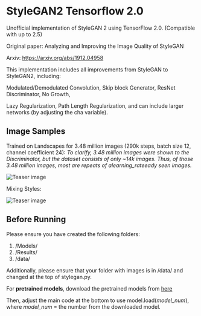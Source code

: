 # StyleGAN2 Tensorflow 2.0

Unofficial implementation of StyleGAN 2 using TensorFlow 2.0. (Compatible with up to 2.5)

Original paper: Analyzing and Improving the Image Quality of StyleGAN

Arxiv: https://arxiv.org/abs/1912.04958


This implementation includes all improvements from StyleGAN to StyleGAN2, including:

Modulated/Demodulated Convolution, Skip block Generator, ResNet Discriminator, No Growth,

Lazy Regularization, Path Length Regularization, and can include larger networks (by adjusting the cha variable).



## Image Samples
Trained on Landscapes for 3.48 million images (290k steps, batch size 12, channel coefficient 24):
*To clarify, 3.48 million images were shown to the Discriminator, but the dataset consists of only ~14k images.
Thus, of those 3.48 million images, most are repeats of alearning_rateeady seen images.*

![Teaser image](./landscapes3.png)


Mixing Styles:

![Teaser image](./styles3.png)



## Before Running
Please ensure you have created the following folders:
1. /Models/
2. /Results/
3. /data/

Additionally, please ensure that your folder with images is in /data/ and changed at the top of stylegan.py.

For **pretrained models**, download the pretrained models from [here](https://drive.google.com/drive/folders/1jE0lIJxgaHS7EE6mzm_ftl0ZcaY6olqI?usp=sharing)

Then, adjust the main code at the bottom to use model.load(*model_num*), where *model_num* = the number from the downloaded model.
